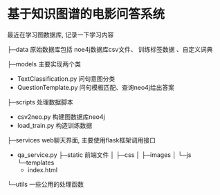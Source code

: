 # 基于知识图谱的电影问答系统

最近在学习图数据库, 记录一下学习内容

├─data  原始数据库包括 noe4j数据库csv文件、 训练标签数据 、自定义词典

├─models 主要实现两个类
  - TextClassification.py 问句意图分类
  - QuestionTemplate.py   问句模板匹配、查询neo4j给出答案

├─scripts 处理数据脚本
  
  - csv2neo.py 构建图数据库neo4j
  - load_train.py 构造训练数据 

├─services web聊天界面, 主要使用flask框架调用接口
   - qa_service.py
   ├─static 前端文件
   │  ├─css
   │  ├─images
   │  └─js
   └─templates
      - index.html
         
└─utils 一些公用的处理函数



